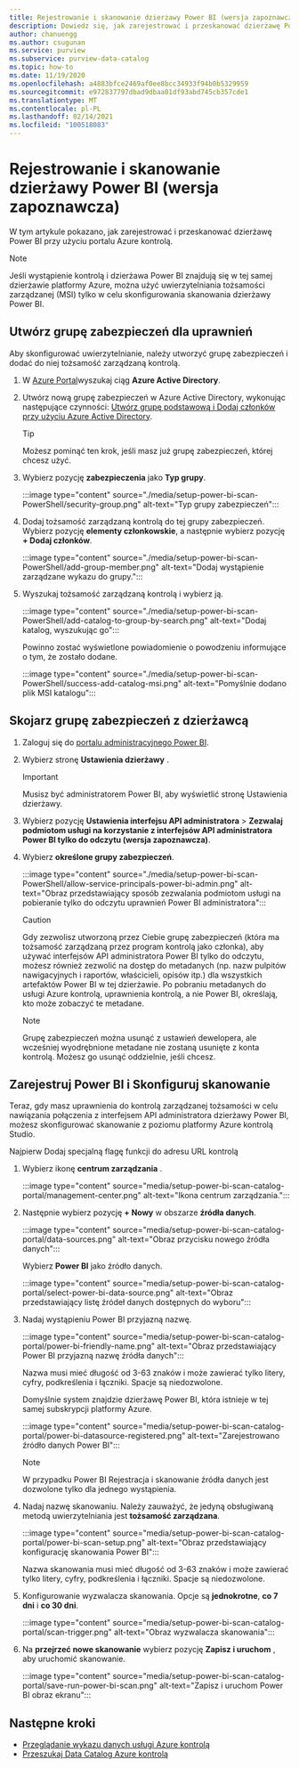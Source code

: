 ```yaml
---
title: Rejestrowanie i skanowanie dzierżawy Power BI (wersja zapoznawcza)
description: Dowiedz się, jak zarejestrować i przeskanować dzierżawę Power BI przy użyciu portalu Azure kontrolą.
author: chanuengg
ms.author: csugunan
ms.service: purview
ms.subservice: purview-data-catalog
ms.topic: how-to
ms.date: 11/19/2020
ms.openlocfilehash: a4883bfce2469af0ee8bcc34933f94b0b5329959
ms.sourcegitcommit: e972837797dbad9dbaa01df93abd745cb357cde1
ms.translationtype: MT
ms.contentlocale: pl-PL
ms.lasthandoff: 02/14/2021
ms.locfileid: "100518083"
---
```

# <a name="register-and-scan-a-power-bi-tenant-preview"></a>Rejestrowanie i skanowanie dzierżawy Power BI (wersja zapoznawcza)

W tym artykule pokazano, jak zarejestrować i przeskanować dzierżawę Power BI przy użyciu portalu Azure kontrolą.

> [!Note]
> Jeśli wystąpienie kontrolą i dzierżawa Power BI znajdują się w tej samej dzierżawie platformy Azure, można użyć uwierzytelniania tożsamości zarządzanej (MSI) tylko w celu skonfigurowania skanowania dzierżawy Power BI. 

## <a name="create-a-security-group-for-permissions"></a>Utwórz grupę zabezpieczeń dla uprawnień

Aby skonfigurować uwierzytelnianie, należy utworzyć grupę zabezpieczeń i dodać do niej tożsamość zarządzaną kontrolą.

1. W [Azure Portal](https://portal.azure.com)wyszukaj ciąg **Azure Active Directory**.
1. Utwórz nową grupę zabezpieczeń w Azure Active Directory, wykonując następujące czynności: [Utwórz grupę podstawową i Dodaj członków przy użyciu Azure Active Directory](../active-directory/fundamentals/active-directory-groups-create-azure-portal.md).

    > [!Tip]
    > Możesz pominąć ten krok, jeśli masz już grupę zabezpieczeń, której chcesz użyć.

1. Wybierz pozycję **zabezpieczenia** jako **Typ grupy**.

    :::image type="content" source="./media/setup-power-bi-scan-PowerShell/security-group.png" alt-text="Typ grupy zabezpieczeń":::

1. Dodaj tożsamość zarządzaną kontrolą do tej grupy zabezpieczeń. Wybierz pozycję **elementy członkowskie**, a następnie wybierz pozycję **+ Dodaj członków**.

    :::image type="content" source="./media/setup-power-bi-scan-PowerShell/add-group-member.png" alt-text="Dodaj wystąpienie zarządzane wykazu do grupy.":::

1. Wyszukaj tożsamość zarządzaną kontrolą i wybierz ją.

    :::image type="content" source="./media/setup-power-bi-scan-PowerShell/add-catalog-to-group-by-search.png" alt-text="Dodaj katalog, wyszukując go":::

    Powinno zostać wyświetlone powiadomienie o powodzeniu informujące o tym, że zostało dodane.

    :::image type="content" source="./media/setup-power-bi-scan-PowerShell/success-add-catalog-msi.png" alt-text="Pomyślnie dodano plik MSI katalogu":::

## <a name="associate-the-security-group-with-the-tenant"></a>Skojarz grupę zabezpieczeń z dzierżawcą

1. Zaloguj się do [portalu administracyjnego Power BI](https://app.powerbi.com/admin-portal/tenantSettings).
1. Wybierz stronę **Ustawienia dzierżawy** .

    > [!Important]
    > Musisz być administratorem Power BI, aby wyświetlić stronę Ustawienia dzierżawy.

1. Wybierz pozycję **Ustawienia interfejsu API administratora**  >  **Zezwalaj podmiotom usługi na korzystanie z interfejsów API administratora Power BI tylko do odczytu (wersja zapoznawcza)**.
1. Wybierz **określone grupy zabezpieczeń**.

    :::image type="content" source="./media/setup-power-bi-scan-PowerShell/allow-service-principals-power-bi-admin.png" alt-text="Obraz przedstawiający sposób zezwalania podmiotom usługi na pobieranie tylko do odczytu uprawnień Power BI administratora":::

    > [!Caution]
    > Gdy zezwolisz utworzoną przez Ciebie grupę zabezpieczeń (która ma tożsamość zarządzaną przez program kontrolą jako członka), aby używać interfejsów API administratora Power BI tylko do odczytu, możesz również zezwolić na dostęp do metadanych (np. nazw pulpitów nawigacyjnych i raportów, właścicieli, opisów itp.) dla wszystkich artefaktów Power BI w tej dzierżawie. Po pobraniu metadanych do usługi Azure kontrolą, uprawnienia kontrolą, a nie Power BI, określają, kto może zobaczyć te metadane.

    > [!Note]
    > Grupę zabezpieczeń można usunąć z ustawień dewelopera, ale wcześniej wyodrębnione metadane nie zostaną usunięte z konta kontrolą. Możesz go usunąć oddzielnie, jeśli chcesz.

## <a name="register-your-power-bi-and-set-up-a-scan"></a>Zarejestruj Power BI i Skonfiguruj skanowanie

Teraz, gdy masz uprawnienia do kontrolą zarządzanej tożsamości w celu nawiązania połączenia z interfejsem API administratora dzierżawy Power BI, możesz skonfigurować skanowanie z poziomu platformy Azure kontrolą Studio.

Najpierw Dodaj specjalną flagę funkcji do adresu URL kontrolą 

1. Wybierz ikonę **centrum zarządzania** .

    :::image type="content" source="media/setup-power-bi-scan-catalog-portal/management-center.png" alt-text="Ikona centrum zarządzania.":::

1. Następnie wybierz pozycję **+ Nowy** w obszarze **źródła danych**.

    :::image type="content" source="media/setup-power-bi-scan-catalog-portal/data-sources.png" alt-text="Obraz przycisku nowego źródła danych":::

    Wybierz **Power BI** jako źródło danych.

    :::image type="content" source="media/setup-power-bi-scan-catalog-portal/select-power-bi-data-source.png" alt-text="Obraz przedstawiający listę źródeł danych dostępnych do wyboru":::

3. Nadaj wystąpieniu Power BI przyjazną nazwę.

    :::image type="content" source="media/setup-power-bi-scan-catalog-portal/power-bi-friendly-name.png" alt-text="Obraz przedstawiający Power BI przyjazną nazwę źródła danych":::

    Nazwa musi mieć długość od 3-63 znaków i może zawierać tylko litery, cyfry, podkreślenia i łączniki.  Spacje są niedozwolone.

    Domyślnie system znajdzie dzierżawę Power BI, która istnieje w tej samej subskrypcji platformy Azure.

    :::image type="content" source="media/setup-power-bi-scan-catalog-portal/power-bi-datasource-registered.png" alt-text="Zarejestrowano źródło danych Power BI":::

    > [!Note]
    > W przypadku Power BI Rejestracja i skanowanie źródła danych jest dozwolone tylko dla jednego wystąpienia.


4. Nadaj nazwę skanowaniu. Należy zauważyć, że jedyną obsługiwaną metodą uwierzytelniania jest **tożsamość zarządzana**.

    :::image type="content" source="media/setup-power-bi-scan-catalog-portal/power-bi-scan-setup.png" alt-text="Obraz przedstawiający konfigurację skanowania Power BI":::

    Nazwa skanowania musi mieć długość od 3-63 znaków i może zawierać tylko litery, cyfry, podkreślenia i łączniki.  Spacje są niedozwolone.

5. Konfigurowanie wyzwalacza skanowania. Opcje są **jednokrotne**, **co 7 dni** i **co 30 dni**.

    :::image type="content" source="media/setup-power-bi-scan-catalog-portal/scan-trigger.png" alt-text="Obraz wyzwalacza skanowania":::

6. Na **przejrzeć nowe skanowanie** wybierz pozycję **Zapisz i uruchom** , aby uruchomić skanowanie.

    :::image type="content" source="media/setup-power-bi-scan-catalog-portal/save-run-power-bi-scan.png" alt-text="Zapisz i uruchom Power BI obraz ekranu":::

## <a name="next-steps"></a>Następne kroki

- [Przeglądanie wykazu danych usługi Azure kontrolą](how-to-browse-catalog.md)
- [Przeszukaj Data Catalog Azure kontrolą](how-to-search-catalog.md)
